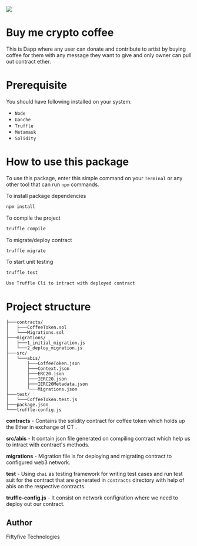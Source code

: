 <img src="https://www.fiftyfivetech.io/wp-content/uploads/2021/05/logo.png">

# Buy me crypto coffee

This is Dapp where any user can donate and contribute to artist by buying coffee for them with any message they want to give and only owner can pull out contract ether.

# Prerequisite
You should have following installed on your system:
- `Node`
- `Ganche`
- `Truffle`
- `Metamask`
- `Solidity`

# How to use this package

To use this package, enter this simple command on your `Terminal` or any other tool that can run `npm` commands.

To install package dependencies
```sh
npm install
```

To compile the project
```sh
truffle compile
```

To migrate/deploy contract
```sh
truffle migrate
```

To start unit testing
```sh
truffle test
```

`Use Truffle Cli to intract with deployed contract` 

# Project structure

```
├───contracts/
│   ├───CoffeeToken.sol
│   └───Migrations.sol
├───migrations/
│   ├───1_initial_migration.js
│   └───2_deploy_migration.js
├───src/
│   └───abis/
│       ├───CoffeeToken.json
│       ├───Context.json
│       ├───ERC20.json
│       ├───IERC20.json
│       ├───IERC20Metadata.json
│       └───Migrations.json
├───test/
│   └───CoffeeToken.test.js
├───package.json
└───truffle-config.js
```
**contracts** - Contains the solidity contract for coffee token which holds up the Ether in exchange of CT .

**src/abis** - It contain json file generated on compiling contract which help us to intract with contract's methods.

**migrations** - Migration file is for deploying and migrating contract to configured web3 network.

**test** - Using `chai` as testing framework for writing test cases and run test suit for the contract that are generated in `contracts` directory with help of abis on the respective contracts.

**truffle-config.js** - It consist on network configration where we need to deploy out our contract.

## Author

Fiftyfive Technologies
